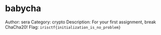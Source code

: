 # babycha
Author: sera
Category: crypto
Description: For your first assignment, break ChaCha20!
Flag: `irisctf{initialization_is_no_problem}`
